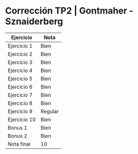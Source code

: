 # Corrección TP2 | Gontmaher - Sznaiderberg

| Ejercicio    | Nota    |
| ------------ | ------- |
| Ejercicio 1  | Bien    |
| Ejercicio 2  | Bien    |
| Ejercicio 3  | Bien    |
| Ejercicio 4  | Bien    |
| Ejercicio 5  | Bien    |
| Ejercicio 6  | Bien    |
| Ejercicio 7  | Bien    |
| Ejercicio 8  | Bien    |
| Ejercicio 9  | Regular |
| Ejercicio 10 | Bien    |
| Bonus 1      | Bien    |
| Bonus 2      | Bien    |
| Nota final   | 10      |
